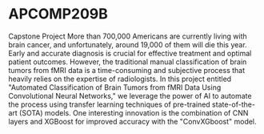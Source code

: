 # APCOMP209B
Capstone Project
More than 700,000 Americans are currently living with brain cancer, and unfortunately, around 19,000 of them will die this year. Early and accurate diagnosis is crucial for effective treatment and optimal patient outcomes. However, the traditional manual classification of brain tumors from fMRI data is a time-consuming and subjective process that heavily relies on the expertise of radiologists.
In this project entitled "Automated Classification of Brain Tumors from fMRI Data Using Convolutional Neural Networks," we leverage the power of AI to automate the process using transfer learning techniques of pre-trained state-of-the-art (SOTA) models. One interesting innovation is the combination of CNN layers and XGBoost for improved accuracy with the "ConvXGboost" model.
